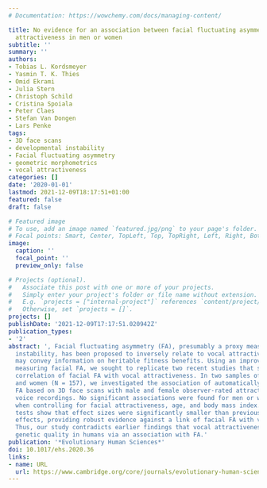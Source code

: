 ```yaml
---
# Documentation: https://wowchemy.com/docs/managing-content/

title: No evidence for an association between facial fluctuating asymmetry and vocal
  attractiveness in men or women
subtitle: ''
summary: ''
authors:
- Tobias L. Kordsmeyer
- Yasmin T. K. Thies
- Omid Ekrami
- Julia Stern
- Christoph Schild
- Cristina Spoiala
- Peter Claes
- Stefan Van Dongen
- Lars Penke
tags:
- 3D face scans
- developmental instability
- Facial fluctuating asymmetry
- geometric morphometrics
- vocal attractiveness
categories: []
date: '2020-01-01'
lastmod: 2021-12-09T18:17:51+01:00
featured: false
draft: false

# Featured image
# To use, add an image named `featured.jpg/png` to your page's folder.
# Focal points: Smart, Center, TopLeft, Top, TopRight, Left, Right, BottomLeft, Bottom, BottomRight.
image:
  caption: ''
  focal_point: ''
  preview_only: false

# Projects (optional).
#   Associate this post with one or more of your projects.
#   Simply enter your project's folder or file name without extension.
#   E.g. `projects = ["internal-project"]` references `content/project/deep-learning/index.md`.
#   Otherwise, set `projects = []`.
projects: []
publishDate: '2021-12-09T17:17:51.020942Z'
publication_types:
- '2'
abstract: ', Facial fluctuating asymmetry (FA), presumably a proxy measure of developmental
  instability, has been proposed to inversely relate to vocal attractiveness, which
  may convey information on heritable fitness benefits. Using an improved method of
  measuring facial FA, we sought to replicate two recent studies that showed an inverse
  correlation of facial FA with vocal attractiveness. In two samples of men (N = 165)
  and women (N = 157), we investigated the association of automatically measured facial
  FA based on 3D face scans with male and female observer-rated attractiveness of
  voice recordings. No significant associations were found for men or women, also
  when controlling for facial attractiveness, age, and body mass index. Equivalence
  tests show that effect sizes were significantly smaller than previous meta-analytic
  effects, providing robust evidence against a link of facial FA with vocal attractiveness.
  Thus, our study contradicts earlier findings that vocal attractiveness may signal
  genetic quality in humans via an association with FA.'
publication: '*Evolutionary Human Sciences*'
doi: 10.1017/ehs.2020.36
links:
- name: URL
  url: https://www.cambridge.org/core/journals/evolutionary-human-sciences/article/no-evidence-for-an-association-between-facial-fluctuating-asymmetry-and-vocal-attractiveness-in-men-or-women/44AC571DC4271BDDC3B7086F231EC494
---
```

